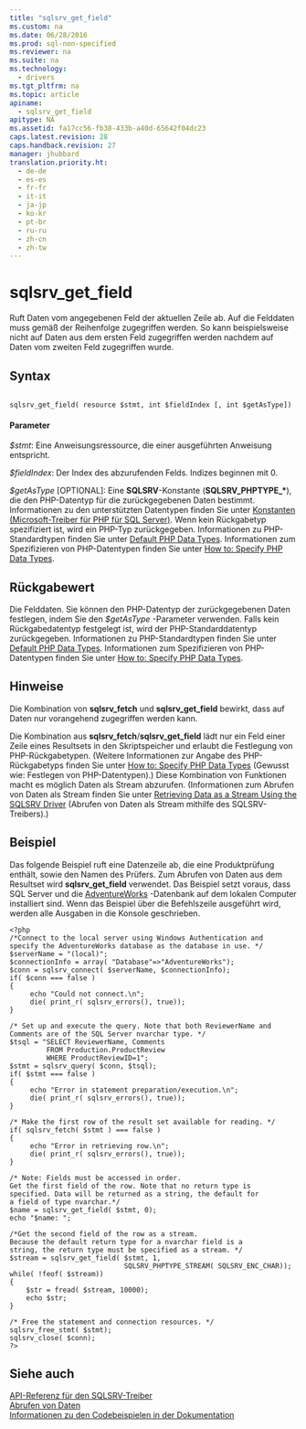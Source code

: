 ```yaml
---
title: "sqlsrv_get_field"
ms.custom: na
ms.date: 06/28/2016
ms.prod: sql-non-specified
ms.reviewer: na
ms.suite: na
ms.technology: 
  - drivers
ms.tgt_pltfrm: na
ms.topic: article
apiname: 
  - sqlsrv_get_field
apitype: NA
ms.assetid: fa17cc56-fb38-433b-a40d-65642f04dc23
caps.latest.revision: 28
caps.handback.revision: 27
manager: jhubbard
translation.priority.ht: 
  - de-de
  - es-es
  - fr-fr
  - it-it
  - ja-jp
  - ko-kr
  - pt-br
  - ru-ru
  - zh-cn
  - zh-tw
---
```

# sqlsrv_get_field
Ruft Daten vom angegebenen Feld der aktuellen Zeile ab. Auf die Felddaten muss gemäß der Reihenfolge zugegriffen werden. So kann beispielsweise nicht auf Daten aus dem ersten Feld zugegriffen werden nachdem auf Daten vom zweiten Feld zugegriffen wurde.  
  
## Syntax  
  
```  
  
sqlsrv_get_field( resource $stmt, int $fieldIndex [, int $getAsType])  
```  
  
#### Parameter  
*$stmt*: Eine Anweisungsressource, die einer ausgeführten Anweisung entspricht.  
  
*$fieldIndex*: Der Index des abzurufenden Felds. Indizes beginnen mit 0.  
  
*$getAsType* \[OPTIONAL\]: Eine **SQLSRV**-Konstante \(**SQLSRV\_PHPTYPE\_\***\), die den PHP-Datentyp für die zurückgegebenen Daten bestimmt. Informationen zu den unterstützten Datentypen finden Sie unter [Konstanten &#40;Microsoft-Treiber für PHP für SQL Server&#41;](../content/Constants--Microsoft-Drivers-for-PHP-for-SQL-Server-.md). Wenn kein Rückgabetyp spezifiziert ist, wird ein PHP-Typ zurückgegeben. Informationen zu PHP-Standardtypen finden Sie unter [Default PHP Data Types](../content/Default-PHP-Data-Types.md). Informationen zum Spezifizieren von PHP-Datentypen finden Sie unter [How to: Specify PHP Data Types](../Topic/How%20to:%20Specify%20PHP%20Data%20Types.md).  
  
## Rückgabewert  
Die Felddaten. Sie können den PHP-Datentyp der zurückgegebenen Daten festlegen, indem Sie den *$getAsType* -Parameter verwenden. Falls kein Rückgabedatentyp festgelegt ist, wird der PHP-Standarddatentyp zurückgegeben. Informationen zu PHP-Standardtypen finden Sie unter [Default PHP Data Types](../content/Default-PHP-Data-Types.md). Informationen zum Spezifizieren von PHP-Datentypen finden Sie unter [How to: Specify PHP Data Types](../Topic/How%20to:%20Specify%20PHP%20Data%20Types.md).  
  
## Hinweise  
Die Kombination von **sqlsrv\_fetch** und **sqlsrv\_get\_field** bewirkt, dass auf Daten nur vorangehend zugegriffen werden kann.  
  
Die Kombination aus **sqlsrv\_fetch**\/**sqlsrv\_get\_field** lädt nur ein Feld einer Zeile eines Resultsets in den Skriptspeicher und erlaubt die Festlegung von PHP-Rückgabetypen. \(Weitere Informationen zur Angabe des PHP-Rückgabetyps finden Sie unter [How to: Specify PHP Data Types](../Topic/How%20to:%20Specify%20PHP%20Data%20Types.md) (Gewusst wie: Festlegen von PHP-Datentypen).\) Diese Kombination von Funktionen macht es möglich Daten als Stream abzurufen. \(Informationen zum Abrufen von Daten als Stream finden Sie unter [Retrieving Data as a Stream Using the SQLSRV Driver](../content/Retrieving-Data-as-a-Stream-Using-the-SQLSRV-Driver.md) (Abrufen von Daten als Stream mithilfe des SQLSRV-Treibers).\)  
  
## Beispiel  
Das folgende Beispiel ruft eine Datenzeile ab, die eine Produktprüfung enthält, sowie den Namen des Prüfers. Zum Abrufen von Daten aus dem Resultset wird **sqlsrv\_get\_field** verwendet. Das Beispiel setzt voraus, dass SQL Server und die [AdventureWorks](http://go.microsoft.com/fwlink/?LinkID=67739) -Datenbank auf dem lokalen Computer installiert sind. Wenn das Beispiel über die Befehlszeile ausgeführt wird, werden alle Ausgaben in die Konsole geschrieben.  
  
```  
<?php  
/*Connect to the local server using Windows Authentication and  
specify the AdventureWorks database as the database in use. */  
$serverName = "(local)";  
$connectionInfo = array( "Database"=>"AdventureWorks");  
$conn = sqlsrv_connect( $serverName, $connectionInfo);  
if( $conn === false )  
{  
     echo "Could not connect.\n";  
     die( print_r( sqlsrv_errors(), true));  
}  
  
/* Set up and execute the query. Note that both ReviewerName and  
Comments are of the SQL Server nvarchar type. */  
$tsql = "SELECT ReviewerName, Comments   
         FROM Production.ProductReview  
         WHERE ProductReviewID=1";  
$stmt = sqlsrv_query( $conn, $tsql);  
if( $stmt === false )  
{  
     echo "Error in statement preparation/execution.\n";  
     die( print_r( sqlsrv_errors(), true));  
}  
  
/* Make the first row of the result set available for reading. */  
if( sqlsrv_fetch( $stmt ) === false )  
{  
     echo "Error in retrieving row.\n";  
     die( print_r( sqlsrv_errors(), true));  
}  
  
/* Note: Fields must be accessed in order.  
Get the first field of the row. Note that no return type is  
specified. Data will be returned as a string, the default for  
a field of type nvarchar.*/  
$name = sqlsrv_get_field( $stmt, 0);  
echo "$name: ";  
  
/*Get the second field of the row as a stream.  
Because the default return type for a nvarchar field is a  
string, the return type must be specified as a stream. */  
$stream = sqlsrv_get_field( $stmt, 1,   
                            SQLSRV_PHPTYPE_STREAM( SQLSRV_ENC_CHAR));  
while( !feof( $stream))  
{   
    $str = fread( $stream, 10000);  
    echo $str;  
}  
  
/* Free the statement and connection resources. */  
sqlsrv_free_stmt( $stmt);  
sqlsrv_close( $conn);  
?>  
```  
  
## Siehe auch  
[API-Referenz für den SQLSRV-Treiber](../content/SQLSRV-Driver-API-Reference.md)  
[Abrufen von Daten](../content/Retrieving-Data.md)  
[Informationen zu den Codebeispielen in der Dokumentation](../content/About-Code-Examples-in-the-Documentation.md)  
  
